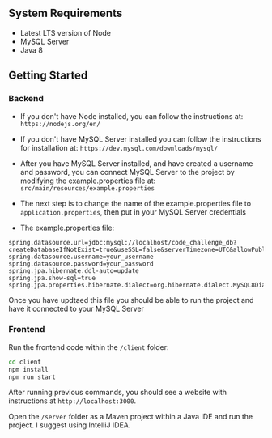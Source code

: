 ## System Requirements
- Latest LTS version of Node
- MySQL Server
- Java 8

## Getting Started


### Backend
* If you don't have Node installed, you can follow the instructions at: `https://nodejs.org/en/`
* If you don't have MySQL Server installed you can follow the instructions for installation at: `https://dev.mysql.com/downloads/mysql/`

* After you have MySQL Server installed, and have created a username and password, you can connect MySQL Server to the project by modifying the example.properties file at: `src/main/resources/example.properties`
* The next step is to change the name of the example.properties file to `application.properties`, then put in your MySQL Server credentials
* The example.properties file: 
```
spring.datasource.url=jdbc:mysql://localhost/code_challenge_db?createDatabaseIfNotExist=true&useSSL=false&serverTimezone=UTC&allowPublicKeyRetrieval=true
spring.datasource.username=your_username
spring.datasource.password=your_password
spring.jpa.hibernate.ddl-auto=update
spring.jpa.show-sql=true
spring.jpa.properties.hibernate.dialect=org.hibernate.dialect.MySQL8Dialect
```
Once you have updtaed this file you should be able to run the project and have it connected to your MySQL Server


### Frontend
Run the frontend code within the `/client` folder:

```bash
cd client
npm install
npm run start
```

After running previous commands, you should see a website with instructions at `http://localhost:3000`.

Open the `/server` folder as a Maven project within a Java IDE and run the project. I suggest using IntelliJ IDEA.



